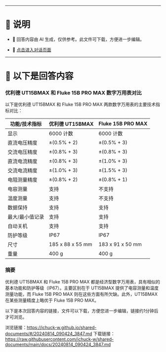 ------

# 📃 说明

- 📃 回答内容由 AI 生成，仅供参考。此文件可下载，方便进一步编辑。

- 🤖 [点击进入对话页面](https://www.aibangxuanxing.com)

------

# 📃 以下是回答内容

### 优利德 UT15BMAX 和 Fluke 15B PRO MAX 数字万用表对比

以下是优利德 UT15BMAX 和 Fluke 15B PRO MAX 两款数字万用表的主要技术指标对比：

| 功能/技术指标       | 优利德 UT15BMAX          | Fluke 15B PRO MAX        |
|---------------------|---------------------------|--------------------------|
| 显示                | 6000 计数                 | 6000 计数                |
| 直流电压精度        | ±(0.5% + 2)              | ±(0.5% + 3)             |
| 交流电压精度        | ±(0.8% + 3)              | ±(0.8% + 3)             |
| 直流电流精度        | ±(0.8% + 3)              | ±(1.0% + 3)             |
| 交流电流精度        | ±(1.0% + 3)              | ±(1.5% + 3)             |
| 电阻测量精度        | ±(0.8% + 2)              | ±(0.8% + 1)             |
| 电容测量            | 支持                      | 不支持                   |
| 温度测量            | 支持                      | 不支持                   |
| 数据保持            | 支持                      | 支持                     |
| 最大/最小值记录      | 支持                      | 支持                     |
| 自动关机            | 支持                      | 支持                     |
| 防护等级            | IP67                     | IP67                     |
| 尺寸                | 185 x 88 x 55 mm          | 183 x 91 x 50 mm         |
| 重量                | 400 g                     | 400 g                    |

### 摘要
优利德 UT15BMAX 和 Fluke 15B PRO MAX 都是经济型数字万用表，具有相似的基本功能和防护等级（IP67）。主要区别在于 UT15BMAX 提供了电容测量和温度测量功能，而 Fluke 15B PRO MAX 则在这些方面有所欠缺。此外，UT15BMAX 在某些测量精度上略优于 Fluke 15B PRO MAX。

以下是本次回答内容的链接，文件可以下载，方便您进一步编辑，链接约1分钟后才可浏览。

浏览链接：https://ichuck-w.github.io/shared-documents/#/20240814_090424_3847.md
下载链接：https://raw.githubusercontent.com/ichuck-w/shared-documents/main/docs/20240814_090424_3847.md